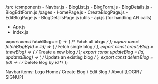 /src
  /components
    - Navbar.js
    - BlogList.js
    - BlogForm.js
    - BlogDetails.js
    - BlogEditForm.js
  /pages
    - HomePage.js
    - CreateBlogPage.js
    - EditBlogPage.js
    - BlogDetailsPage.js
  /utils
    - api.js (for handling API calls)
  - App.js
  - index.js




export const fetchBlogs = () => { /* Fetch all blogs */ };
export const fetchBlogById = (id) => { /* Fetch single blog */ };
export const createBlog = (newBlog) => { /* Create a new blog */ };
export const updateBlog = (id, updatedBlog) => { /* Update an existing blog */ };
export const deleteBlog = (id) => { /* Delete blog by id */ };


Navbar items:
            Logo
            Home / Create Blog / Edit Blog / About
            [LOGIN / SIGNUP]

